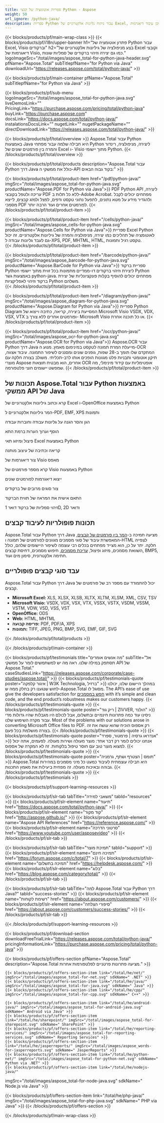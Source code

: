 ```yaml
---
title: ספריות אוטומציה של קבצי Python - Aspose
weight: 50
url_ignore: /python-java/ 
description: ספריות Python עבור ניתוח גליונות אלקטרוניים של Excel, יצירה וסריקה של ברקוד וכן עיבוד דיאגרמות Visio
---
```


{{< blocks/products/pf/main-wrap-class >}}
{{< blocks/products/pf/i18n/upper-banner h1="פתרון אוטומציה של Python עבור Excel, Visio וברקודים" h2="בצע מניפולציה של גיליונות אלקטרוניים של Excel וקובצי דיאגרמות של Visio, כמו גם יצירה וזיהוי ברקודים של סמליות שונות." logoImageSrc="/total/images/aspose_total-for-python-java-header.svg" pfName="Aspose.Total" subTitlepfName="for Python via Java" downloadUrl="https://releases.aspose.com/total/python-java/" >}}

{{< blocks/products/pf/main-container pfName="Aspose.Total" subTitlepfName="for Python via Java" >}}

{{< blocks/products/pf/sub-menu logoImageSrc="/total/images/aspose_total-for-python-java.svg" liveDemosLink="" PricingLink="https://purchase.aspose.com/pricing/total/python-java" buyLink="https://purchase.aspose.com" docsLink="https://docs.aspose.com/total/python-java/" instalationsDocsLink="" nugetLink="" nugetPackageName="" directDownloadLink="https://releases.aspose.com/total/python-java/" >}}

{{< blocks/products/pf/total/overview >}}
Aspose.Total עבור Python באמצעות Java היא חבילה שלמה עבור מפתחי Python ליצירה, מניפולציה, רינדור והמרה בין פורמטים שונים של Excel ו- Visio מתוך יישומי Python.
{{< /blocks/products/pf/total/overview >}}

{{< blocks/products/pf/total/products description="Aspose.Total עבור Python דרך Java כולל את ממשקי ה-API בקוד גבוה הבאים:" >}}

{{< blocks/products/pf/total/product-item href="/pdf/python-java/" imgSrc="/total/images/aspose_total-for-python-java.svg" productName="Aspose.PDF for Python via Java">}}
PDF Python API ליצירה, עריכה ולטפל בקובצי PDF ללא כל תלות ב-Adobe Acrobat.  מפתחים יכולים לקבל ולהגדיר מידע על מטא נתונים, לתפעל נתוני טקסט ודפים, לפצל ולמזג קבצים, לייצא מסמכי PDF לפורמטים אחרים ועוד הרבה יותר.
{{< /blocks/products/pf/total/product-item >}}

{{< blocks/products/pf/total/product-item href="/cells/python-java/" imgSrc="/total/images/aspose_cells-for-python-java.svg" productName="Aspose.Cells for Python via Java">}}
ספריית Excel Python לאוטומציה של תהליכים כמו יצירה, מניפולציה והמרה של גיליונות אלקטרוניים.  זה יכול גם לעבד גליונות עבודה ל-XPS, PDF, MHTML, HTML, טקסט רגיל ותמונות.  
{{< /blocks/products/pf/total/product-item >}}

{{< blocks/products/pf/total/product-item href="/barcode/python-java/" imgSrc="/total/images/aspose_barcode-for-python-java.svg" productName="Aspose.BarCode for Python via Java">}}
ספריית ברקוד Python ליצירת וזיהוי ברקודים דו-ממדיים מתמונות בכל זווית מתוך יישומי Python באמצעות גשר python-java. מפתחים יכולים להוסיף בקלות פונקציונליות של יצירת ברקוד וזיהוי לאפליקציות Python משלהם.  
{{< /blocks/products/pf/total/product-item >}}

{{< blocks/products/pf/total/product-item href="/diagram/python-java/" imgSrc="/total/images/aspose_diagram-for-python-java.svg" productName="Aspose.Diagram for Python via Java">}}
ספריית Python Diagram המסייעת ביצירה, קריאה, כתיבה וייצוא של Microsoft Visio VSDX, VDX, VSX, VTX ופורמטים אחרים ללא צורך ב- Microsoft Visio או כל תוכנה אחרת.
{{< /blocks/products/pf/total/product-item >}}

{{< blocks/products/pf/total/product-item href="/ocr/python-java/" imgSrc="/total/images/aspose_ocr-for-python-java.svg" productName="Aspose.OCR for Python via Java">}}
Aspose.OCR עבור Python דרך Java מייעלת המרת תמונה לטקסט במינימום מאמץ.  מנוע ה-OCR המתקדם שלו תומך ב-28 שפות, גופנים שונים ומסננים לשיפור התמונה.  עיבוד אצווה, תיקון אוטומטי ותבניות פלט מגוונות הופכים אותו לרב-תכליתי.  משולב בצורה חלקה עם מוצרי Aspose אחרים, הוא מבטיח תוצאות OCR אופטימליות עם קידוד מינימלי, מה שמפשט יישומים חוצי פלטפורמה.
{{< /blocks/products/pf/total/product-item >}}

<!--<p></p>-->
<h2 class="pr-ft">
 <a class="anchor" id="features" name="features">
 </a>
 תכונות של Aspose.Total עבור Python באמצעות ממשקי API של Java
</h2>
<div class="col-lg-4">
 <em class="fa fa-file-text-o ico-blue fa-2x col-lg-2">
 </em>
 <p class="col-lg-10">
  קרא וכתוב גיליונות אלקטרוניים של Excel ו-OpenOffice באמצעות Python
 </p>
</div>
<div class="col-lg-4">
 <em class="fa fa-share ico-blue fa-2x col-lg-2">
 </em>
 <p class="col-lg-10">
  המר גיליונות אלקטרוניים ל-PDF, EMF, XPS ותמונות
 </p>
</div>
<div class="col-lg-4">
 <em class="fa fa-lock ico-blue fa-2x col-lg-2">
 </em>
 <p class="col-lg-10">
  הגן והסר הגנה על גליונות עבודה וחוברות עבודה
 </p>
</div>
<div class="col-lg-4">
 <em class="fa fa-comment ico-blue fa-2x col-lg-2">
 </em>
 <p class="col-lg-10">
  הוסף וערוך הערות ברמת התא
 </p>
</div>
<div class="col-lg-4">
 <em class="fa fa-exchange ico-blue fa-2x col-lg-2">
 </em>
 <p class="col-lg-10">
  פיצול ומיזוג תאי Excel באמצעות Python
 </p>
</div>
<div class="col-lg-4">
 <em class="fa fa-edit ico-blue fa-2x col-lg-2">
 </em>
 <p class="col-lg-10">
  קריאה וכתיבה של עיצוב מותנה
 </p>
</div>
<div class="col-lg-4">
 <em class="fa fa-plus ico-blue fa-2x col-lg-2">
 </em>
 <p class="col-lg-10">
  צור דיאגרמות של Visio מאפס
 </p>
</div>
<div class="col-lg-4">
 <em class="fa fa-eye ico-blue fa-2x col-lg-2">
 </em>
 <p class="col-lg-10">
  קרא מספר פורמטים של Visio באמצעות Python
 </p>
</div>
<div class="col-lg-4">
 <em class="fa fa-object-ungroup ico-blue fa-2x col-lg-2">
 </em>
 <p class="col-lg-10">
  ייצוא דיאגרמות לפורמטים שונים
 </p>
</div>

<div class="col-lg-4">
 <em class="fa fa-exchange ico-blue fa-2x col-lg-2">
 </em>
 <p class="col-lg-10">
  צור סוגים מרובים של ברקודים
 </p>
</div>

<div class="col-lg-4">
 <em class="fa fa-text-width ico-blue fa-2x col-lg-2">
 </em>
 <p class="col-lg-10">
  התאם אישית את המראה של תווית הברקוד  
 </p>
</div>
<div class="col-lg-4">
 <em class="fa fa-random ico-blue fa-2x col-lg-2">
 </em>
 <p class="col-lg-10">
  זיהוי סמליות של ברקוד דואר 1D, 2D ודואר
 </p>
</div>
<div class="col-lg-12">
 <h2 class="h2title">
  תכונות פופולריות לעיבוד קבצים
 </h2>
 <p>
    Aspose.Total עבור Python דרך Java מציעה תמיכה ב-<a href="/total/python-java/conversion/">המר בין פורמטים של קבצים</a>, המאפשרת עיבוד של סוגי מסמכים מגוונים לפורמטים של תמונה ו-HTML לצפייה חלקה. יתר על כן, הוא מצייד מפתחים בכלים רבי עוצמה לשיפור היישומים שלהם, כולל השוואת מסמכים, מיזוג ופיצול, <a href="/total/python-java/update/">עריכת מסמכים</a>, חיפוש מסמכים, דחיסת קבצים, BMP5, חתימה אלקטרונית, סימון מים ועוד.
 </p>
</div>
<div class="col-lg-12">
 <h2 class="h2title">
  עבד סוגי קבצים פופולריים
 </h2>
 <p>
  Aspose.Total עבור Python דרך Java יכול להתמודד עם מספר רב של פורמטים של קבצים.  
 </p>
 <ul class="unstyled">
  
  <li>
   <b>Microsoft Excel:</b> XLS, XLSX, XLSB, XLTX, XLTM, XLSM, XML, CSV, TSV
  </li>
  <li>
   <b>Microsoft Visio:</b> VSDX, VDX, VSX, VTX, VSSX, VSTX, VSDM, VSSM, VSTM, VDW, VSD, VSS, VST
  </li>  
  <li>
   <b>OpenOffice:</b> ODS
  </li>
  <li>
   <b>Web:</b> HTML, MHTML
  </li>
  <li>
   <b>פריסה קבועה:</b> PDF, PDF/A, XPS
  </li>
  <li>
   <b>תמונות:</b> TIFF, JPEG, PNG, BMP, SVG, EMF, GIF, SVG
  </li>
 </ul>
</div>
<!--Feature-section Start-->
<!--Feature-section End-->

{{< /blocks/products/pf/total/products >}}

{{< /blocks/products/pf/main-container >}}

{{< blocks/products/pf/testimonials title="מה אנשים אומרים" subTitle="אל תסתפק במילה שלנו. ראה מה יש למשתמשים לומר על ממשקי API של Aspose.Total." caseStudiesLink="https://releases.aspose.com/corporate/case-studies/aspose.total/" >}}
{{< blocks/products/pf/testimonials-quote poster="איגור קלפקה | W3K Technologia, ברזיל" >}}
במהלך היישום שלנו, יכולנו לחוש שנגענו רק בחלק ממה ש-Aspose.Total מסוגל לו.  The API’s ease of use give the developers satisfaction for <a href="/total/python-java/search/">חפש במסמכים</a> with it’s simple and clean code, and the end product’s robustness makes our customers happy.
{{< /blocks/products/pf/testimonials-quote >}}
{{< blocks/products/pf/testimonials-quote poster="ריק גוד | ZIVVER, הולנד" >}}
ניסינו עוד כמה פתרונות חינמיים ובתשלום, אבל לכולם היו מגבלות שהיו גדולות מדי עבור מקרה השימוש שלנו.  Most of the problems with our solutions arose in converting Microsoft Office files to PDF. רק אספוס הוכיח שהוא עושה את זה בצורה מושלמת בכל פעם.
{{< /blocks/products/pf/testimonials-quote >}}
{{< blocks/products/pf/testimonials-quote poster="אנדראו גרסיה | פרמטור, ספרד" >}}
אנחנו יכולים לומר רק דבר אחד: מוצר מעולה ושירות מעולה. לפעמים, אתה יכול למצוא מוצר טוב עם חוסר טיפול בלקוחות.  זה לא המקרה של אספוס.
{{< /blocks/products/pf/testimonials-quote >}}
{{< blocks/products/pf/testimonials-quote poster="תומס | הצטרף ושתף, גרמניה" >}}
Aspose.Total היא חבילה עוצמתית לעיבוד כמעט כל מיני מסמכים במהירות גבוהה ובאיכות מעולה.  זה מפחית ביעילות את מאמץ התכנות.
{{< /blocks/products/pf/testimonials-quote >}}
{{< /blocks/products/pf/testimonials >}}

{{< blocks/products/pf/support-learning-resources >}}

{{< blocks/products/pf/slr-tab tabTitle="משאבי למידה" tabId="resources" >}}
{{< blocks/products/pf/slr-element name="תיעוד" href="https://docs.aspose.com/total/python-java/" >}} 
{{< blocks/products/pf/slr-element name="קוד מקור" href="http://aspose.github.io/" >}} 
{{< blocks/products/pf/slr-element name="Aspose API References" href="https://reference.aspose.com/" >}} 
{{< blocks/products/pf/slr-element name="סרטוני הדרכה" href="https://www.youtube.com/user/asposevideo" >}} 
{{< /blocks/products/pf/slr-tab >}}

{{< blocks/products/pf/slr-tab tabTitle="תמיכת מוצר" tabId="support" >}}
{{< blocks/products/pf/slr-element name="תמיכה חינם" href="https://forum.aspose.com/c/total/7" >}} 
{{< blocks/products/pf/slr-element name="תמיכה בתשלום" href="https://helpdesk.aspose.com/" >}} 
{{< blocks/products/pf/slr-element name="בלוג" href="https://blog.aspose.com/category/total/" >}} 
{{< /blocks/products/pf/slr-tab >}}

{{< blocks/products/pf/slr-tab tabTitle="למה Aspose.Total עבור Python דרך Java?" tabId="success-stories" >}}
{{< blocks/products/pf/slr-element name="רשימת לקוחות" href="https://about.aspose.com/customers/" >}} 
{{< blocks/products/pf/slr-element name="סיפורי הצלחה" href="https://about.aspose.com/customers/success-stories/" >}} 
{{< /blocks/products/pf/slr-tab >}}

{{< /blocks/products/pf/support-learning-resources >}}

{{< blocks/products/pf/download-section downloadFreeTrialLink="https://releases.aspose.com/total/python-java/" pricingInformationLink="https://purchase.aspose.com/pricing/total/python-java" >}}

{{< blocks/products/pf/offers-section pfName="Aspose.Total" description="Aspose.Total מציעה פתרונות פרטניים לפלטפורמות אחרות." >}}

    {{< blocks/products/pf/offers-section-item link="/total/he/net/" imgSrc="/total/images/aspose_total-for-net.svg" sdkName=" .NET" >}}
    {{< blocks/products/pf/offers-section-item link="/total/he/java/" imgSrc="/total/images/aspose_total-for-java.svg" sdkName=" Java" >}}
    {{< blocks/products/pf/offers-section-item link="/total/he/cpp/" imgSrc="/total/images/aspose_total-for-cpp.svg" sdkName=" C++" >}}
    
    {{< blocks/products/pf/offers-section-item link="/total/he/android-java/" imgSrc="/total/images/aspose_total-for-android-java.svg" sdkName=" Android via Java" >}}
    {{< blocks/products/pf/offers-section-item link="/total/he/sharepoint/" imgSrc="/total/images/aspose_total-for-sharepoint.svg" sdkName=" SharePoint" >}}
    {{< blocks/products/pf/offers-section-item link="/total/he/reporting-services/" imgSrc="/total/images/aspose_total-for-reporting-services.svg" sdkName=" Reporting Services" >}}
    {{< blocks/products/pf/offers-section-item link="/total/he/jasperreports/" imgSrc="/total/images/aspose_words-for-jasperreports.svg" sdkName=" JasperReports" >}}
    {{< blocks/products/pf/offers-section-item link="/total/he/python-net/" imgSrc="/total/images/aspose_total-for-python-net.svg" sdkName=" Python via .NET" >}}
    {{< blocks/products/pf/offers-section-item link="/total/he/nodejs-java/" 
imgSrc="/total/images/aspose_total-for-node-java.svg" sdkName=" Node.js via Java" >}}

 {{< blocks/products/pf/offers-section-item link="/total/he/php-java/" imgSrc="/total/images/aspose_total-for-php-java.svg" sdkName=" PHP via Java" >}}
{{< /blocks/products/pf/offers-section >}}

{{< /blocks/products/pf/main-wrap-class >}}